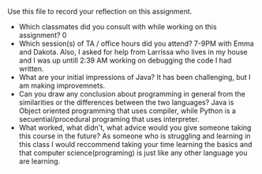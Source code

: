 Use this file to record your reflection on this assignment.

- Which classmates did you consult with while working on this assignment? 0
- Which session(s) of TA / office hours did you attend? 7-9PM with Emma and Dakota. Also, I asked for help from Larrissa who lives in my house and I was up untill 2:39 AM working on debugging the code I had written. 
- What are your initial impressions of Java?  It has been challenging, but I am making improvemnets. 
- Can you draw any conclusion about programming in general from the similarities or the differences between the two languages? Java is Object oriented programming that uses compiler, while Python is a secuential/procedural programing that uses interpreter. 
- What worked, what didn't, what advice would you give someone taking this course in the future?
As someone who is struggling and learning in this class I would reccommend taking your time learning the basics and that computer science(programing) is just like any other language you are learning. 